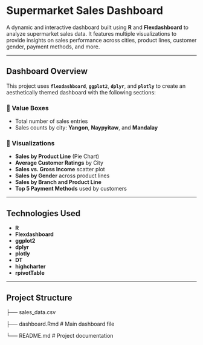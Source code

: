 # Supermarket Sales Dashboard

A dynamic and interactive dashboard built using **R** and **Flexdashboard** to analyze supermarket sales data. It features multiple visualizations to provide insights on sales performance across cities, product lines, customer gender, payment methods, and more.

---

## Dashboard Overview

This project uses **`flexdashboard`**, **`ggplot2`**, **`dplyr`**, and **`plotly`** to create an aesthetically themed dashboard with the following sections:

### 🔹 Value Boxes
- Total number of sales entries
- Sales counts by city: **Yangon**, **Naypyitaw**, and **Mandalay**

### 🔹 Visualizations
- **Sales by Product Line** (Pie Chart)
- **Average Customer Ratings** by City
- **Sales vs. Gross Income** scatter plot
- **Sales by Gender** across product lines
- **Sales by Branch and Product Line**
- **Top 5 Payment Methods** used by customers

---

## Technologies Used

- **R**
- **Flexdashboard**
- **ggplot2**
- **dplyr**
- **plotly**
- **DT**
- **highcharter**
- **rpivotTable**

---

## Project Structure

├── sales_data.csv

├── dashboard.Rmd # Main dashboard file

└── README.md # Project documentation

